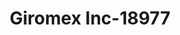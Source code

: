 ---
f_zip-code: 85281
f_state-code: AZ
title: Giromex Inc-18977
f_phone: 480-752-2190
f_city-only: Tempe
f_address: Tempe Tempe
f_location-unique-id: '18977'
slug: giromex-inc-18977
updated-on: '2024-05-30T13:46:58.046Z'
created-on: '2024-05-30T13:36:59.803Z'
published-on: '2024-05-30T13:54:32.469Z'
f_city-state: cms/city/tempe-az.md
f_company: cms/company/giromex-inc.md
f_state: cms/state/arizona.md
layout: '[payday-loan].html'
tags: payday-loan
---